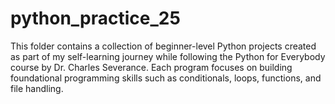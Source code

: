 # python_practice_25
This folder contains a collection of beginner-level Python projects created as part of my self-learning journey while following the Python for Everybody course by Dr. Charles Severance. Each program focuses on building foundational programming skills such as conditionals, loops, functions, and file handling. 
